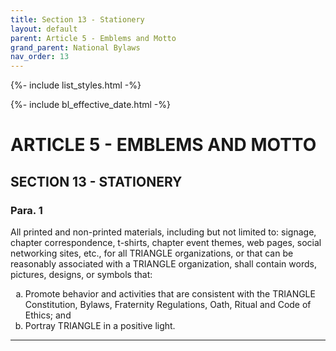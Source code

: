 ```yaml
---
title: Section 13 - Stationery
layout: default
parent: Article 5 - Emblems and Motto
grand_parent: National Bylaws
nav_order: 13
---
```


{%- include list_styles.html -%}

{%- include bl_effective_date.html -%}

# ARTICLE 5 - EMBLEMS AND MOTTO

## SECTION 13 - STATIONERY

### Para. 1

All printed and non-printed materials, including but not limited to: signage, chapter correspondence, t-shirts, chapter event themes, web pages, social networking sites, etc., for all TRIANGLE  organizations, or that can be reasonably associated with a TRIANGLE organization, shall contain words, pictures, designs, or symbols that:

<ol type="a">
<li>Promote behavior and activities that are consistent with the TRIANGLE Constitution, Bylaws, Fraternity Regulations, Oath, Ritual and Code of Ethics; and </li>

<li>Portray TRIANGLE in a positive light.</li>
</ol>

---
